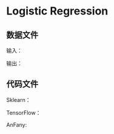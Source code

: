 # Logistic Regression
 
 ## 数据文件
 
 输入：
 
 输出：
 
 ## 代码文件
 
 Sklearn：
 
 TensorFlow：
 
 AnFany:
 
 

